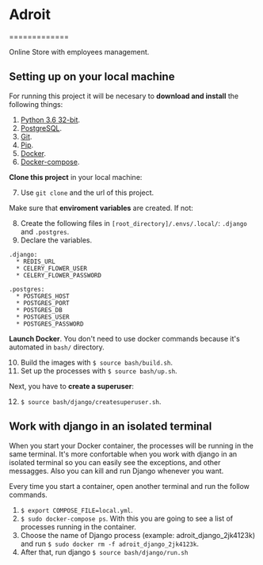 # Adroit
=============

Online Store with employees management.


## Setting up on your local machine

For running this project it will be necesary to **download and install** the following things:

  1. [Python 3.6 32-bit](https://www.python.org/downloads/).
  2. [PostgreSQL](https://www.postgresql.org/download/).
  3. [Git](https://git-scm.com/download/win).
  4. [Pip](https://www.neoguias.com/como-instalar-pip-python/#Como_instalar_PIP_en_Windows).
  5. [Docker](https://docs.docker.com/engine/install/).
  6. [Docker-compose](https://docs.docker.com/compose/install/).


**Clone this project** in your local machine:

  7. Use `git clone` and the url of this project.


Make sure that **enviroment variables** are created. If not:

  8. Create the following files in `[root_directory]/.envs/.local/`: `.django` and `.postgres`.
  9. Declare the variables.

    .django:
      * REDIS_URL
      * CELERY_FLOWER_USER
      * CELERY_FLOWER_PASSWORD
    
    .postgres:
      * POSTGRES_HOST
      * POSTGRES_PORT
      * POSTGRES_DB
      * POSTGRES_USER
      * POSTGRES_PASSWORD


**Launch Docker**. You don't need to use docker commands because it's automated in `bash/` directory.

  10. Build the images with `$ source bash/build.sh`.
  11. Set up the processes with `$ source bash/up.sh`.


Next, you have to **create a superuser**:

  12. `$ source bash/django/createsuperuser.sh`.


## Work with django in an isolated terminal

  When you start your Docker container, the processes will be running in the same terminal.
  It's more confortable when you work with django in an isolated terminal so you can easily see
  the exceptions, and other messagges. Also you can kill and run Django whenever you want.
  
  Every time you start a container, open another terminal and run the follow commands.

  1. `$ export COMPOSE_FILE=local.yml`.
  2. `$ sudo docker-compose ps`. With this you are going to see a list of processes running in the container.
  3. Choose the name of Django process (example: adroit_django_2jk4123k) and run `$ sudo docker rm -f adroit_django_2jk4123k`.
  4. After that, run django `$ source bash/django/run.sh`
